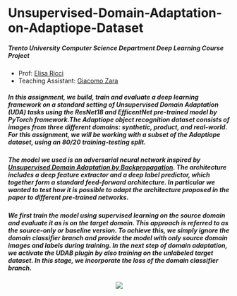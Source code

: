 # Unsupervised-Domain-Adaptation-on-Adaptiope-Dataset 
##### *Trento University Computer Science Department Deep Learning Course Project*
*   Prof: [Elisa Ricci](http://elisaricci.eu/) 
*   Teaching Assistant: [Giacomo Zara](https://gzaragit.github.io/) <br>
##### In this assignment, we build, train and evaluate a deep learning framework on a standard setting of Unsupervised Domain Adaptation (UDA)  tasks using the ResNet18 and EfficentNet pre-trained model by PyTorch framework.The Adaptiope object recognition dataset consists of images from three different domains: synthetic, product, and real-world. For this assignment, we will be working with a subset of the Adaptiope dataset, using an 80/20 training-testing split. 
##### The model we used is an adversarial neural network inspired by [Unsupervised Domain Adaptation by Backpropagation](https://arxiv.org/abs/1409.7495). The architecture includes a deep feature extractor and a deep label predictor, which together form a standard feed-forward architecture. In particular we wanted to test how it is possible to adapt the architecture proposed in the paper to different pre-trained networks.
##### We first train the model using supervised learning on the source domain and evaluate it as is on the target domain. This approach is referred to as the source-only or baseline version. To achieve this, we simply ignore the domain classifier branch and provide the model with only source domain images and labels during training. In the next step of domain adaptation, we activate the UDAB plugin by also training on the unlabeled target dataset. In this stage, we incorporate the loss of the domain classifier branch.

<div align="center">
    <img src="https://i.imgur.com/BwQZMXb.png">
</div>

